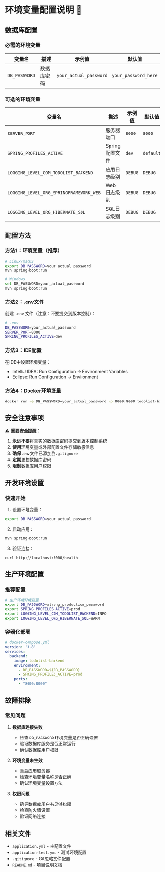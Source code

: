 # 环境变量配置说明 🔧

## 数据库配置

### 必需的环境变量

| 变量名 | 描述 | 示例值 | 默认值 |
|--------|------|--------|--------|
| `DB_PASSWORD` | 数据库密码 | `your_actual_password` | `your_password_here` |

### 可选的环境变量

| 变量名 | 描述 | 示例值 | 默认值 |
|--------|------|--------|--------|
| `SERVER_PORT` | 服务器端口 | `8000` | `8000` |
| `SPRING_PROFILES_ACTIVE` | Spring配置文件 | `dev` | `default` |
| `LOGGING_LEVEL_COM_TODOLIST_BACKEND` | 应用日志级别 | `DEBUG` | `DEBUG` |
| `LOGGING_LEVEL_ORG_SPRINGFRAMEWORK_WEB` | Web日志级别 | `DEBUG` | `DEBUG` |
| `LOGGING_LEVEL_ORG_HIBERNATE_SQL` | SQL日志级别 | `DEBUG` | `DEBUG` |

## 配置方法

### 方法1：环境变量（推荐）

```bash
# Linux/macOS
export DB_PASSWORD=your_actual_password
mvn spring-boot:run

# Windows
set DB_PASSWORD=your_actual_password
mvn spring-boot:run
```

### 方法2：.env文件

创建 `.env` 文件（注意：不要提交到版本控制）：

```bash
# .env
DB_PASSWORD=your_actual_password
SERVER_PORT=8000
SPRING_PROFILES_ACTIVE=dev
```

### 方法3：IDE配置

在IDE中设置环境变量：
- IntelliJ IDEA: Run Configuration → Environment Variables
- Eclipse: Run Configuration → Environment

### 方法4：Docker环境变量

```bash
docker run -e DB_PASSWORD=your_actual_password -p 8000:8000 todolist-backend
```

## 安全注意事项

⚠️ **重要安全提醒**：

1. **永远不要**将真实的数据库密码提交到版本控制系统
2. **使用**环境变量或外部配置文件存储敏感信息
3. **确保**`.env`文件已添加到`.gitignore`
4. **定期**更换数据库密码
5. **限制**数据库用户权限

## 开发环境设置

### 快速开始

1. 设置环境变量：
```bash
export DB_PASSWORD=your_actual_password
```

2. 启动应用：
```bash
mvn spring-boot:run
```

3. 验证连接：
```bash
curl http://localhost:8000/health
```

## 生产环境配置

### 推荐配置

```bash
# 生产环境环境变量
export DB_PASSWORD=strong_production_password
export SPRING_PROFILES_ACTIVE=prod
export LOGGING_LEVEL_COM_TODOLIST_BACKEND=INFO
export LOGGING_LEVEL_ORG_HIBERNATE_SQL=WARN
```

### 容器化部署

```yaml
# docker-compose.yml
version: '3.8'
services:
  backend:
    image: todolist-backend
    environment:
      - DB_PASSWORD=${DB_PASSWORD}
      - SPRING_PROFILES_ACTIVE=prod
    ports:
      - "8000:8000"
```

## 故障排除

### 常见问题

1. **数据库连接失败**
   - 检查 `DB_PASSWORD` 环境变量是否正确设置
   - 验证数据库服务是否正常运行
   - 确认数据库用户权限

2. **环境变量未生效**
   - 重启应用服务器
   - 检查环境变量名称是否正确
   - 确认环境变量设置方法

3. **权限问题**
   - 确保数据库用户有足够权限
   - 检查防火墙设置
   - 验证网络连接

## 相关文件

- `application.yml` - 主配置文件
- `application-test.yml` - 测试环境配置
- `.gitignore` - Git忽略文件配置
- `README.md` - 项目说明文档 